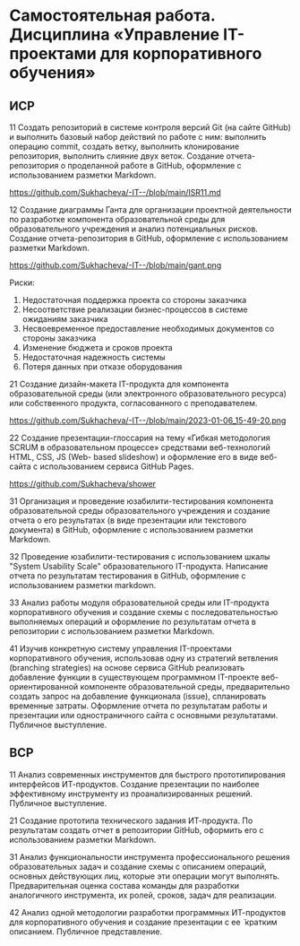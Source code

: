 # Самостоятельная работа. Дисциплина «Управление IT-проектами для корпоративного обучения»

## ИСР
11 Создать репозиторий в системе контроля версий Git (на сайте GitHub) и выполнить базовый набор действий по работе с ним: выполнить операцию commit, создать ветку, выполнить клонирование репозитория, выполнить слияние двух веток. Создание отчета-репозитория о проделанной работе в GitHub, оформление с использованием разметки Markdown.

https://github.com/Sukhacheva/-IT--/blob/main/ISR11.md 

12 Создание диаграммы Ганта для организации проектной деятельности по разработке компонента образовательной среды для образовательного учреждения и анализ потенциальных рисков. Создание отчета-репозитория в GitHub, оформление с использованием разметки Markdown.

https://github.com/Sukhacheva/-IT--/blob/main/gant.png

Риски:
1. Недостаточная поддержка проекта со стороны заказчика
2. Несоответствие реализации бизнес-процессов в системе ожиданиям заказчика
3. Несвоевременное предоставление необходимых документов со стороны заказчика
4. Изменение бюджета и сроков проекта
5. Недостаточная надежность системы
6. Потеря данных при отказе оборудования

21 Создание дизайн-макета IT-продукта для компонента образовательной среды (или электронного образовательного ресурса) или собственного продукта, согласованного с
преподавателем.

https://github.com/Sukhacheva/-IT--/blob/main/2023-01-06_15-49-20.png

22 Создание презентации-глоссария на тему «Гибкая методология SCRUM в образовательном процессе» средствами веб-технологий HTML, CSS, JS (Web- based slideshow) и оформление его в виде веб-сайта с использованием сервиса GitHub Pages.

https://github.com/Sukhacheva/shower

31 Организация и проведение юзабилити-тестирования компонента образовательной среды образовательного учреждения и создание отчета о его результатах (в
виде презентации или текстового документа) в GitHub, оформление с использованием разметки Markdown.


32 Проведение юзабилити-тестирования с использованием шкалы "System Usability Scale" образовательного IT-продукта. Написание отчета по результатам тестирования в GitHub, оформление с использованием разметки markdown.


33 Анализ работы модуля образовательной среды или IT-продукта корпоративного обучения и создание схемы с последовательностью выполняемых операций и оформление по результатам отчета в репозитории с использованием разметки Markdown.

41 Изучив конкретную систему управления IT-проектами корпоративного обучения, использовав одну из стратегий ветвления (branching strategies) на основе сервиса GitHub реализовать добавление функции в существующем программном IT-проекте веб-ориентированной компоненте образовательной среды, предварительно создать запрос на добавление функционала (issue), спланировать временные затраты. Оформление отчета по результатам работы и презентации или одностраничного сайта с основными результатами. Публичное выступление.


## ВСР
11 Анализ современных инструментов для быстрого прототипирования интерфейсов ИТ-продуктов. Создание презентации по наиболее эффективному инструменту из проанализированных решений. Публичное выступление.

21 Создание прототипа технического задания ИТ-продукта. По результатам создать отчет в репозитории GitHub, оформить его с использованием разметки Markdown.

31 Анализ функциональности инструмента профессионального решения образовательных задач и создание схемы с описанием операций, основных действующих лиц, которые эти операции могут выполнять. Предварительная оценка состава команды для разработки аналогичного инструмента, их ролей, сроков, задач для реализации.

42 Анализ одной методологии разработки программных ИТ-продуктов для корпоративного обучения и создание презентации с ее ̈ кратким описанием. Публичное представление.
